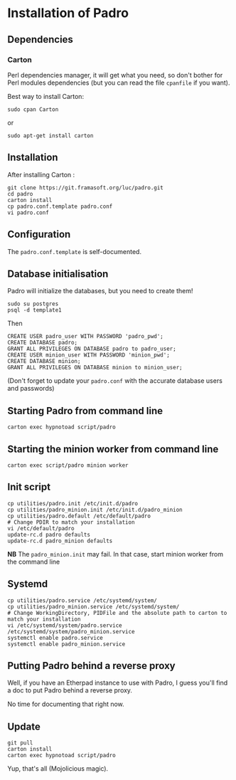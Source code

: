# Installation of Padro

## Dependencies

### Carton

Perl dependencies manager, it will get what you need, so don't bother for Perl modules dependencies (but you can read the file `cpanfile` if you want).

Best way to install Carton:

```shell
sudo cpan Carton
```

or

```shell
sudo apt-get install carton
```

## Installation

After installing Carton :

```shell
git clone https://git.framasoft.org/luc/padro.git
cd padro
carton install
cp padro.conf.template padro.conf
vi padro.conf
```

## Configuration

The `padro.conf.template` is self-documented.

## Database initialisation

Padro will initialize the databases, but you need to create them!

```
sudo su postgres
psql -d template1
```

Then

```
CREATE USER padro_user WITH PASSWORD 'padro_pwd';
CREATE DATABASE padro;
GRANT ALL PRIVILEGES ON DATABASE padro to padro_user;
CREATE USER minion_user WITH PASSWORD 'minion_pwd';
CREATE DATABASE minion;
GRANT ALL PRIVILEGES ON DATABASE minion to minion_user;
```

(Don't forget to update your `padro.conf` with the accurate database users and passwords)

## Starting Padro from command line

```
carton exec hypnotoad script/padro
```

## Starting the minion worker from command line

```
carton exec script/padro minion worker
```

## Init script

```
cp utilities/padro.init /etc/init.d/padro
cp utilities/padro_minion.init /etc/init.d/padro_minion
cp utilities/padro.default /etc/default/padro
# Change PDIR to match your installation
vi /etc/default/padro
update-rc.d padro defaults
update-rc.d padro_minion defaults
```

**NB** The `padro_minion.init` may fail. In that case, start minion worker from the command line

## Systemd

```
cp utilities/padro.service /etc/systemd/system/
cp utilities/padro_minion.service /etc/systemd/system/
# Change WorkingDirectory, PIDFile and the absolute path to carton to match your installation
vi /etc/systemd/system/padro.service /etc/systemd/system/padro_minion.service
systemctl enable padro.service
systemctl enable padro_minion.service
```

## Putting Padro behind a reverse proxy

Well, if you have an Etherpad instance to use with Padro, I guess you'll find a doc to put Padro behind a reverse proxy.

No time for documenting that right now.

## Update

```
git pull
carton install
carton exec hypnotoad script/padro
```

Yup, that's all (Mojolicious magic).
